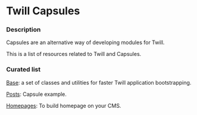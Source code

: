 # Twill Capsules

### Description

Capsules are an alternative way of developing modules for Twill. 

This is a list of resources related to Twill and Capsules.

### Curated list

[Base](https://github.com/area17/twill-capsules-base): a set of classes and utilities for faster Twill application bootstrapping.

[Posts](https://github.com/area17/twill-capsule-posts): Capsule example.

[Homepages](https://github.com/area17/twill-capsule-posts): To build homepage on your CMS.

